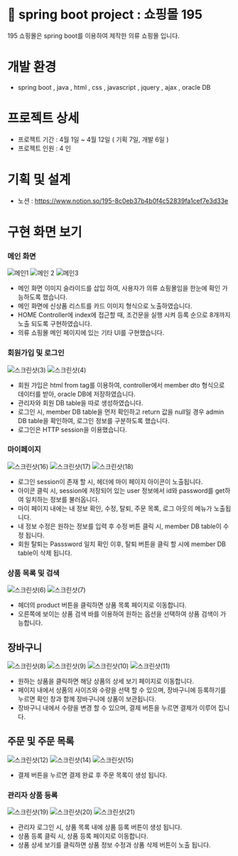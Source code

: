# :lab_coat: spring boot project : 쇼핑몰 195 
195 쇼핑몰은 spring boot를 이용하여 제작한 의류 쇼핑몰 입니다. 


# 개발 환경
- spring boot , java , html , css , javascript , jquery , ajax , oracle DB 


# 프로젝트 상세
- 프로젝트 기간 : 4월 1일 ~ 4월 12일 ( 기획 7일, 개발 6일 )
- 프로젝트 인원 : 4 인 


# 기획 및 설계
- 노션 : https://www.notion.so/195-8c0eb37b4b0f4c52839fa1cef7e3d33e


# 구현 화면 보기 


### 메인 화면
![메인1](https://user-images.githubusercontent.com/78346017/126985493-811308c2-d954-42e2-8052-10c645392baf.JPG)
![메인 2](https://user-images.githubusercontent.com/78346017/126985528-19071bb9-c7bb-4e61-a513-84c3c1f2e111.JPG)
![메인3](https://user-images.githubusercontent.com/78346017/126985663-a7c04788-5de6-44c6-b661-12e7a3ad54b1.JPG)

- 메인 화면 이미지 슬라이드를 삽입 하여, 사용자가 의류 쇼핑몰임을 한눈에 확인 가능하도록 했습니다.
- 메인 화면에 신상품 리스트를 카드 이미지 형식으로 노출하였습니다.
- HOME Controller에 index에 접근할 때, 조건문을 실행 시켜 등록 순으로 8개까지 노출 되도록 구현하였습니다.
- 의류 쇼핑몰 메인 페이지에 있는 기타 UI를 구현했습니다.


### 회원가입 및 로그인
![스크린샷(3)](https://user-images.githubusercontent.com/78346017/126997118-cf4b177d-2350-4e81-b339-932d673f6114.png)
![스크린샷(4)](https://user-images.githubusercontent.com/78346017/126997122-84f37774-1f83-4556-839d-6a91211f468d.png)

- 회원 가입은 html from tag를 이용하여, controller에서 member dto 형식으로 데이터를 받아, oracle DB에 저장하였습니다.
- 관리자와 회원 DB table을 따로 생성하였습니다. 
- 로그인 시, member DB table을 먼저 확인하고 return 값을 null일 경우 admin DB table을 확인하여, 로그인 정보를 구분하도록 했습니다.
- 로그인은 HTTP session을 이용했습니다.


### 마이페이지 
![스크린샷(16)](https://user-images.githubusercontent.com/78346017/126997778-47cf79c1-d5fd-445f-a3de-c321560bec04.png)
![스크린샷(17)](https://user-images.githubusercontent.com/78346017/126997807-632ad541-7317-42de-a4a2-3b47baa6c89e.png)
![스크린샷(18)](https://user-images.githubusercontent.com/78346017/126997820-4ba5cd2d-8ab6-4fca-95f0-570181745030.png)

- 로그인 session이 존재 할 시,  헤더에 마이 페이지 아이콘이 노출됩니다.
- 아이콘 클릭 시, session에 저장되어 있는 user 정보에서 id와 password를 get하여 일치하는 정보를 불러옵니다.
- 마이 페이지 내에는 내 정보 확인, 수정, 탈퇴, 주문 목록, 로그 아웃의 메뉴가 노출됩니다.
- 내 정보 수정은 원하는 정보를 입력 후 수정 버튼 클릭 시, member DB table이 수정 됩니다. 
- 회원 탈퇴는 Passsword 일치 확인 이후, 탈퇴 버튼을 클릭 할 시에 member DB table이 삭제 됩니다.


### 상품 목록 및 검색
![스크린샷(6)](https://user-images.githubusercontent.com/78346017/126998282-8a4be983-4de2-4661-89c8-f5acccbcf666.png)
![스크린샷(7)](https://user-images.githubusercontent.com/78346017/126998329-c210744e-adb0-42f4-9bb3-ba310dea4f36.png)

- 헤더의 product 버튼을 클릭하면 상품 목록 페이지로 이동합니다.
- 오른쪽에 보이는 상품 검색 바를 이용하여 원하는 옵션을 선택하여 상품 검색이 가능합니다.


## 장바구니
![스크린샷(8)](https://user-images.githubusercontent.com/78346017/126998636-e931857f-5da2-4a72-9140-64eea70214f5.png)
![스크린샷(9)](https://user-images.githubusercontent.com/78346017/126998654-21e81a89-a345-4933-b1f7-0d7aa0f5a3d8.png)
![스크린샷(10)](https://user-images.githubusercontent.com/78346017/126998658-b39bd335-3bb6-4c24-b5fb-c5bdbc6c7cc0.png)
![스크린샷(11)](https://user-images.githubusercontent.com/78346017/126998674-68f97398-ea80-450c-8f31-d0c020e52933.png)

- 원하는 상품을 클릭하면 해당 상품의 상세 보기 페이지로 이동합니다.
- 페이지 내에서 상품의 사이즈와 수량을 선택 할 수 있으며, 장바구니에 등록하기를 누르면 확인 창과 함께 장바구니에 상품이 보관됩니다. 
- 장바구니 내에서 수량을 변경 할 수 있으며, 결제 버튼을 누르면 결제가 이루어 집니다.

## 주문 및 주문 목록
![스크린샷(12)](https://user-images.githubusercontent.com/78346017/126998869-2179feaf-a6ab-42b9-a215-62e6344630e9.png)
![스크린샷(14)](https://user-images.githubusercontent.com/78346017/126998877-a16c94a3-4d7a-46a1-ad71-1f42f1e12c54.png)
![스크린샷(15)](https://user-images.githubusercontent.com/78346017/126998887-a22fc5cf-d4dc-4ad4-8a6d-72113bfa1bbb.png)

- 결제 버튼을 누르면 결제 완료 후 주문 목록이 생성 됩니다. 


### 관리자 상품 등록
![스크린샷(19)](https://user-images.githubusercontent.com/78346017/126999009-0f438f2b-a5dd-424f-a2b9-d91df73755bb.png)
![스크린샷(20)](https://user-images.githubusercontent.com/78346017/126999016-70801690-f1ff-4085-bd56-75ae67208cec.png)
![스크린샷(21)](https://user-images.githubusercontent.com/78346017/126999020-67e05acf-7cd0-4ca3-83d1-cf69d954cc6b.png)

- 관리자 로그인 시, 상품 목록 내에 상품 등록 버튼이 생성 됩니다.
- 상품 등록 클릭 시, 상품 등록 페이지로 이동합니다.
- 상품 상세 보기를 클릭하면 상품 정보 수정과 상품 삭제 버튼이 노출 됩니다.

